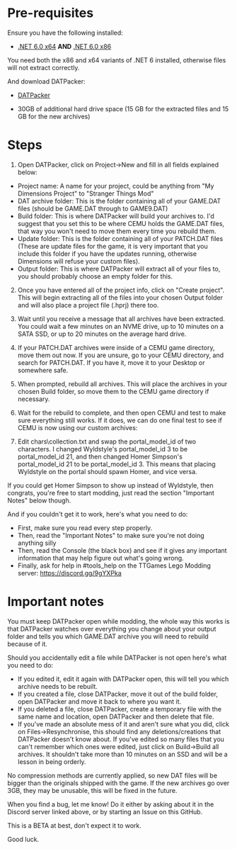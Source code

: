 ﻿# Pre-requisites

Ensure you have the following installed:

- [.NET 6.0 x64](https://dotnet.microsoft.com/en-us/download/dotnet/thank-you/runtime-desktop-6.0.7-windows-x64-installer) __**AND**__ [.NET 6.0 x86](https://dotnet.microsoft.com/en-us/download/dotnet/thank-you/runtime-desktop-6.0.7-windows-x86-installer)

You need both the x86 and x64 variants of .NET 6 installed, otherwise files will not extract correctly.

And download DATPacker:

- [DATPacker](https://github.com/connorh315/DATPacker/releases/latest)

- 30GB of additional hard drive space (15 GB for the extracted files and 15 GB for the new archives)

# Steps

1. Open DATPacker, click on Project->New and fill in all fields explained below:

- Project name: A name for your project, could be anything from "My Dimensions Project" to "Stranger Things Mod"
- DAT archive folder: This is the folder containing all of your GAME.DAT files (should be GAME.DAT through to GAME9.DAT)
- Build folder: This is where DATPacker will build your archives to. I'd suggest that you set this to be where CEMU holds the GAME.DAT files, that way you won't need to move them every time you rebuild them.
- Update folder: This is the folder containing all of your PATCH.DAT files (These are update files for the game, it is very important that you include this folder if you have the updates running, otherwise Dimensions will refuse your custom files).
- Output folder: This is where DATPacker will extract all of your files to, you should probably choose an empty folder for this.

2. Once you have entered all of the project info, click on "Create project". This will begin extracting all of the files into your chosen Output folder and will also place a project file (.hprj) there too.

3. Wait until you receive a message that all archives have been extracted. You could wait a few minutes on an NVME drive, up to 10 minutes on a SATA SSD, or up to 20 minutes on the average hard drive.

4. If your PATCH.DAT archives were inside of a CEMU game directory, move them out now. If you are unsure, go to your CEMU directory, and search for PATCH.DAT. If you have it, move it to your Desktop or somewhere safe.

5. When prompted, rebuild all archives. This will place the archives in your chosen Build folder, so move them to the CEMU game directory if necessary.

6. Wait for the rebuild to complete, and then open CEMU and test to make sure everything still works. If it does, we can do one final test to see if CEMU is now using our custom archives:

7. Edit chars\collection.txt and swap the portal_model_id of two characters. I changed Wyldstyle's portal_model_id 3 to be portal_model_id 21, and then changed Homer Simpson's portal_model_id 21 to be portal_model_id 3. This means that placing Wyldstyle on the portal should spawn Homer, and vice versa.

If you could get Homer Simpson to show up instead of Wyldstyle, then congrats, you're free to start modding, just read the section "Important Notes" below though.

And if you couldn't get it to work, here's what you need to do:
- First, make sure you read every step properly.
- Then, read the "Important Notes" to make sure you're not doing anything silly
- Then, read the Console (the black box) and see if it gives any important information that may help figure out what's going wrong.
- Finally, ask for help in #tools_help on the TTGames Lego Modding server: https://discord.gg/9gYXPka

# Important notes

You must keep DATPacker open while modding, the whole way this works is that DATPacker watches over everything you change about your output folder and tells you which GAME.DAT archive you will need to rebuild because of it.

Should you accidentally edit a file while DATPacker is not open here's what you need to do:
- If you edited it, edit it again with DATPacker open, this will tell you which archive needs to be rebuilt.
- If you created a file, close DATPacker, move it out of the build folder, open DATPacker and move it back to where you want it.
- If you deleted a file, close DATPacker, create a temporary file with the same name and location, open DATPacker and then delete that file.
- If you've made an absolute mess of it and aren't sure what you did, click on Files->Resynchronise, this should find any deletions/creations that DATPacker doesn't know about. If you've edited so many files that you can't remember which ones were edited, just click on Build->Build all archives. It shouldn't take more than 10 minutes on an SSD and will be a lesson in being orderly.

No compression methods are currently applied, so new DAT files will be bigger than the originals shipped with the game. If the new archives go over 3GB, they may be unusable, this will be fixed in the future.

When you find a bug, let me know! Do it either by asking about it in the Discord server linked above, or by starting an Issue on this GitHub.

This is a BETA at best, don't expect it to work.

Good luck.